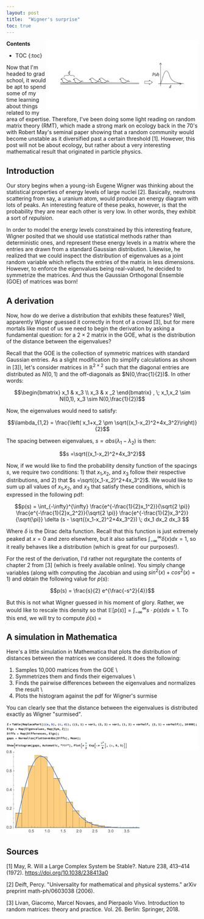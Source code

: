 ```yaml
---
layout: post
title:  "Wigner's surprise"
toc: true
---
```



<script type="text/x-mathjax-config">
MathJax.Hub.Config({
  tex2jax: {
    inlineMath: [['$','$'], ['\\(','\\)']],
    processEscapes: true
  }
});
</script>
<script src="https://cdnjs.cloudflare.com/ajax/libs/mathjax/2.7.0/MathJax.js?config=TeX-AMS-MML_HTMLorMML" type="text/javascript"></script>

<link href="https://fonts.googleapis.com/css2?family=Amiri&display=swap" rel="stylesheet">



<div>
    <img src="https://raw.githubusercontent.com/mohammnas/randomwalks/master/Images/Wigner/birds.JPG" width="400" align="right"/>
</div>

**Contents**
- TOC
{:toc}



Now that I'm headed to grad school, it would be apt to spend some of my time learning about things related to my area of expertise. Therefore, I've been doing some light reading on random matrix theory (RMT), which made a strong mark on ecology back in the 70's with Robert May's seminal paper showing that a random community would become unstable as it diversified past a certain threshold [1]. However, this post will not be about ecology, but rather about a very interesting mathematical result that originated in particle physics.

## Introduction
Our story begins when a young-ish Eugene Wigner was thinking about the statistical properties of energy levels of large nuclei [2]. Basically, neutrons scattering from say, a uranium atom, would produce an energy diagram with lots of peaks. An interesting feature of these peaks, however, is that the probability they are near each other is very low. In other words, they exhibit a sort of *repulsion*.

In order to model the energy levels constrained by this interesting feature, Wigner posited that we should use statistical methods rather than deterministic ones, and represent these energy levels in a matrix where the entries are drawn from a standard Gaussian distribution. Likewise, he realized that we could inspect the  distribution of eigenvalues as a joint random variable which reflects the entries of the matrix in less dimensions. However, to enforce the eigenvalues being real-valued, he decided to symmetrize the matrices. And thus the Gaussian Orthogonal Ensemble (GOE) of matrices was born!

## A derivation

Now, how do we derive a distribution that exhibits these features? Well, apparently Wigner guessed it correctly in front of a crowd [3], but for mere mortals like most of us we need to begin the derivation by asking a fundamental question: for a $2 \times 2$ matrix in the GOE, what is the distribution of the distance between the eigenvalues?

Recall that the GOE is the collection of symmetric matrices with standard Gaussian entries. As a slight modification (to simplify calculations as shown in [3]), let's consider matrices in $\mathbb{R}^{2\times 2}$ such that the diagonal entries are distributed as $N(0,1)$ and the off-diagonals as $N(0,\frac{1}{2})$. In other words:

$$\begin{bmatrix} x_1 & x_3 \\ x_3 & x _2 \end{bmatrix} , \; x_1,x_2 \sim N(0,1), x_3 \sim N(0,\frac{1}{2})$$

Now, the eigenvalues would need to satisfy:

$$\lambda_{1,2} = \frac{\left( x_1+x_2 \pm \sqrt{(x_1-x_2)^2+4x_3^2}\right)}{2}$$

The spacing between eigenvalues, $s = abs(\lambda_1 - \lambda_2)$ is then:

$$s =\sqrt{(x_1-x_2)^2+4x_3^2}$$

Now, if we would like to find the probability density function of the spacings $s$, we require two conditions: 1) that $x_1$,$x_2$, and $x_3$ follow their respective distributions, and 2) that $s =\sqrt{(x_1-x_2)^2+4x_3^2}$. We would like to sum up all values of $x_1$,$x_2$, and $x_3$ that satisfy these conditions, which is expressed in the following pdf:

$$p(s) = \int_{-\infty}^{\infty} \frac{e^{-\frac{1}{2}x_1^2}}{\sqrt{2 \pi}} \frac{e^{-\frac{1}{2}x_2^2}}{\sqrt{2 \pi}} \frac{e^{-\frac{1}{2}x_3^2}}{\sqrt{\pi}} \delta (s - \sqrt{(x_1-x_2)^2+4x_3^2}) \; dx_1 dx_2 dx_3 $$

Where $\delta$ is the Dirac delta function. Recall that this function is just extremely peaked at $x=0$ and zero elsewhere, but it also satisfies $\int_{-\infty}^{\infty} \delta(x) dx = 1$, so it really behaves like a distribution (which is great for our purposes!).

For the rest of the derivation, I'd rather not regurgitate the contents of chapter 2 from [3] (which is freely available online). You simply change variables (along with computing the Jacobian and using $sin^2(x)+cos^2(x)=1$) and obtain the following value for $p(s)$:

$$p(s) = \frac{s}{2} e^{\frac{-s^2}{4}}$$

But this is not what Wigner guessed in his moment of glory. Rather, we would like to rescale this density so that $\mathbb{E}[p(s)] = \int_{-\infty}^{\infty}s \cdot p(s) ds = 1$. To this end, we will try to compute $\bar{p}(s)$ =

## A simulation in Mathematica
Here's a little simulation in Mathematica that plots the distribution of distances between the matrices we considered. It does the following:

1) Samples 10,000 matrices from the GOE \\
2) Symmetrizes them and finds their eigenvalues \\
3) Finds the pairwise differences between the eigenvalues and normalizes the result \\
4) Plots the histogram against the pdf for Wigner's surmise

You can clearly see that the distance between the eigenvalues is distributed exactly as Wigner "surmised".

$$$$
<div>
    <img src="https://raw.githubusercontent.com/mohammnas/randomwalks/master/Images/Wigner/Code.JPG" width="1000" align="left"/>
</div>

<div>
    <img src="https://raw.githubusercontent.com/mohammnas/randomwalks/master/Images/Wigner/Hist.JPG" width="350" />
</div>



## Sources
[1] May, R. Will a Large Complex System be Stable?. Nature 238, 413–414 (1972). https://doi.org/10.1038/238413a0

[2] Deift, Percy. "Universality for mathematical and physical systems." arXiv preprint math-ph/0603038 (2006).

[3] Livan, Giacomo, Marcel Novaes, and Pierpaolo Vivo. Introduction to random matrices: theory and practice. Vol. 26. Berlin: Springer, 2018.
